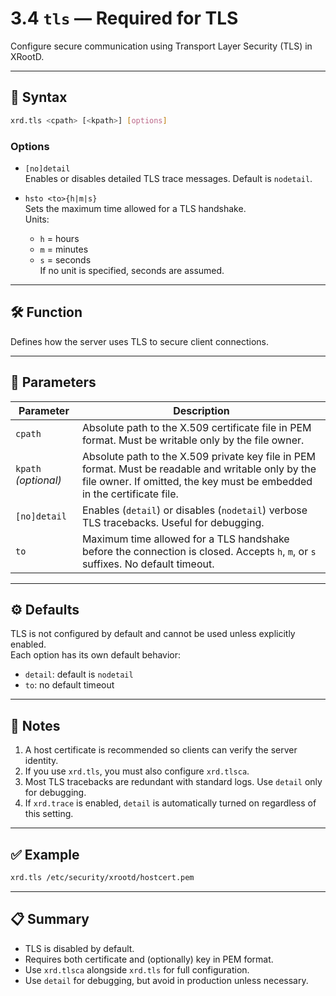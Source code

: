 # 3.4 `tls` — Required for TLS

Configure secure communication using Transport Layer Security (TLS) in XRootD.

---

## 🔧 Syntax

```bash
xrd.tls <cpath> [<kpath>] [options]
```

### Options

- `[no]detail`  
  Enables or disables detailed TLS trace messages. Default is `nodetail`.

- `hsto <to>{h|m|s}`  
  Sets the maximum time allowed for a TLS handshake.  
  Units:
  - `h` = hours  
  - `m` = minutes  
  - `s` = seconds  
  If no unit is specified, seconds are assumed.

---

## 🛠️ Function

Defines how the server uses TLS to secure client connections.

---

## 📌 Parameters

| Parameter | Description |
|-----------|-------------|
| `cpath`   | Absolute path to the X.509 certificate file in PEM format. Must be writable only by the file owner. |
| `kpath` *(optional)* | Absolute path to the X.509 private key file in PEM format. Must be readable and writable only by the file owner. If omitted, the key must be embedded in the certificate file. |
| `[no]detail` | Enables (`detail`) or disables (`nodetail`) verbose TLS tracebacks. Useful for debugging. |
| `to`      | Maximum time allowed for a TLS handshake before the connection is closed. Accepts `h`, `m`, or `s` suffixes. No default timeout. |

---

## ⚙️ Defaults

TLS is not configured by default and cannot be used unless explicitly enabled.  
Each option has its own default behavior:

- `detail`: default is `nodetail`
- `to`: no default timeout

---

## 📝 Notes

1. A host certificate is recommended so clients can verify the server identity.
2. If you use `xrd.tls`, you must also configure `xrd.tlsca`.
3. Most TLS tracebacks are redundant with standard logs. Use `detail` only for debugging.
4. If `xrd.trace` is enabled, `detail` is automatically turned on regardless of this setting.

---

## ✅ Example

```bash
xrd.tls /etc/security/xrootd/hostcert.pem
```

---

## 📋 Summary

- TLS is disabled by default.
- Requires both certificate and (optionally) key in PEM format.
- Use `xrd.tlsca` alongside `xrd.tls` for full configuration.
- Use `detail` for debugging, but avoid in production unless necessary.

```